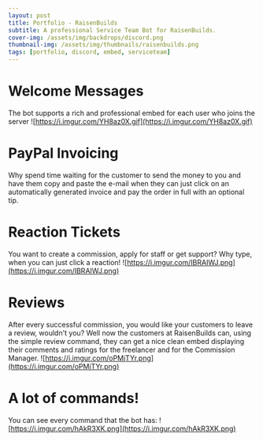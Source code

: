 ```yaml
---
layout: post
title: Portfolio - RaisenBuilds
subtitle: A professional Service Team Bot for RaisenBuilds.
cover-img: /assets/img/backdrops/discord.png
thumbnail-img: /assets/img/thumbnails/raisenbuilds.png
tags: [portfolio, discord, embed, serviceteam]
---
```

# Welcome Messages
The bot supports a rich and professional embed for each user who joins the server
![https://i.imgur.com/YH8az0X.gif](https://i.imgur.com/YH8az0X.gif)

# PayPal Invoicing
Why spend time waiting for the customer to send the money to you and have them copy and paste the e-mail when they can just click on an automatically generated invoice and pay the order in full with an optional tip.

# Reaction Tickets
You want to create a commission, apply for staff or get support? Why type, when you can just click a reaction!
![https://i.imgur.com/IBRAIWJ.png](https://i.imgur.com/IBRAIWJ.png)

# Reviews
After every successful commission, you would like your customers to leave a review, wouldn't you? Well now the customers at RaisenBuilds can, using the simple review command, they can get a nice clean embed displaying their comments and ratings for the freelancer and for the Commission Manager.
![https://i.imgur.com/oPMjTYr.png](https://i.imgur.com/oPMjTYr.png)

# A lot of commands!
You can see every command that the bot has:
![https://i.imgur.com/hAkR3XK.png](https://i.imgur.com/hAkR3XK.png)
